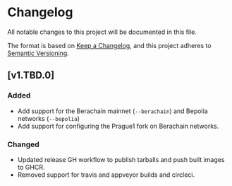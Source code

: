 # Changelog

All notable changes to this project will be documented in this file.

The format is based on [Keep a Changelog](https://keepachangelog.com/en/1.1.0/),
and this project adheres to
[Semantic Versioning](https://semver.org/spec/v2.0.0.html).

## [v1.TBD.0]

### Added

- Add support for the Berachain mainnet (`--berachain`) and Bepolia networks
  (`--bepolia`)
- Add support for configuring the Prague1 fork on Berachain networks.

### Changed

- Updated release GH workflow to publish tarballs and push built images to GHCR.
- Removed support for travis and appveyor builds and circleci.
